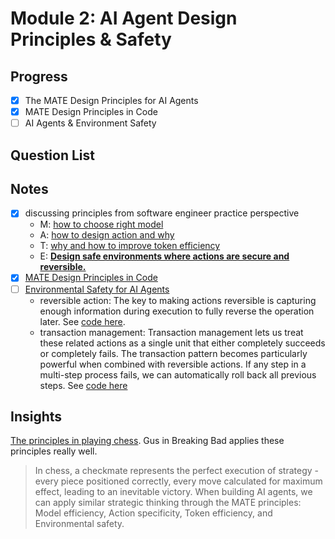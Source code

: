 # Module 2: AI Agent Design Principles & Safety

## Progress

- [x] The MATE Design Principles for AI Agents
- [x] MATE Design Principles in Code
- [ ] AI Agents & Environment Safety

## Question List

## Notes

- [x] discussing principles from software engineer practice perspective
  - M: [how to choose right model](./01.the-mate-design-principle.md#m---model-efficiency)
  - A: [how to design action and why](./01.the-mate-design-principle.md#a---action-specificity)
  - T: [why and how to improve token efficiency](./01.the-mate-design-principle.md#t---token-efficiency)
  - E: [**Design safe environments where actions are secure and reversible.**](./01.the-mate-design-principle.md#e---environment-safety)
- [x] [MATE Design Principles in Code](./02.MATE%20Design%20Principles%20in%20Code.md)
- [ ] [Environmental Safety for AI Agents](./03.ai-agent-and-environment-safety.md)
  - reversible action: The key to making actions reversible is capturing enough information during execution to fully reverse the operation later. See [code here](./03.ai-agent-and-environment-safety.md#pattern-1-reversible-actions).
  - transaction management: Transaction management lets us treat these related actions as a single unit that either completely succeeds or completely fails. The transaction pattern becomes particularly powerful when combined with reversible actions. If any step in a multi-step process fails, we can automatically roll back all previous steps. See [code here](./03.ai-agent-and-environment-safety.md#pattern-2-transaction-management)

## Insights

[The principles in playing chess](https://www.coursera.org/learn/ai-agents-architecture-python/ungradedWidget/65nG7/mate-design-principles-in-code). Gus in Breaking Bad applies these principles really well.

> In chess, a checkmate represents the perfect execution of strategy - every piece positioned correctly, every move calculated for maximum effect, leading to an inevitable victory. When building AI agents, we can apply similar strategic thinking through the MATE principles: Model efficiency, Action specificity, Token efficiency, and Environmental safety.
